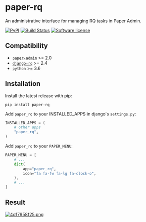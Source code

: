 # paper-rq
An administrative interface for managing RQ tasks in Paper Admin.

[![PyPI](https://img.shields.io/pypi/v/paper-rq.svg)](https://pypi.org/project/paper-rq/)
[![Build Status](https://travis-ci.com/dldevinc/paper-rq.svg?branch=master)](https://travis-ci.org/dldevinc/paper-rq)
[![Software license](https://img.shields.io/pypi/l/paper-rq.svg)](https://pypi.org/project/paper-rq/)

## Compatibility
* [`paper-admin`](https://github.com/dldevinc/paper-admin) >= 2.0
* [`django-rq`](https://github.com/rq/django-rq) >= 2.4
* `python` >= 3.6

## Installation
Install the latest release with pip:

```shell
pip install paper-rq
```

Add `paper_rq` to your INSTALLED_APPS in django's `settings.py`:

```python
INSTALLED_APPS = (
    # other apps
    "paper_rq",
)
```

Add `paper_rq` to your `PAPER_MENU`:
```python
PAPER_MENU = [
    # ...
    dict(
        app="paper_rq",
        icon="fa fa-fw fa-lg fa-clock-o",
    ),
    # ...
]
```

## Result
[![4d17958f25.png](https://i.postimg.cc/mgzCsHVG/4d17958f25.png)](https://postimg.cc/tsbYd7Lr)
